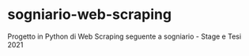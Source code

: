 # sogniario-web-scraping
Progetto in Python di Web Scraping seguente a sogniario - Stage e Tesi 2021
